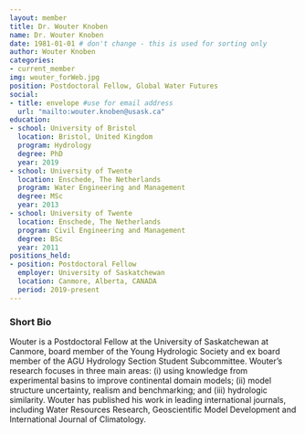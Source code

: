 ```yaml
---
layout: member
title: Dr. Wouter Knoben
name: Dr. Wouter Knoben
date: 1981-01-01 # don't change - this is used for sorting only
author: Wouter Knoben
categories:
- current_member
img: wouter_forWeb.jpg
position: Postdoctoral Fellow, Global Water Futures 
social:
- title: envelope #use for email address
  url: "mailto:wouter.knoben@usask.ca"
education:
- school: University of Bristol
  location: Bristol, United Kingdom
  program: Hydrology
  degree: PhD
  year: 2019
- school: University of Twente
  location: Enschede, The Netherlands
  program: Water Engineering and Management
  degree: MSc
  year: 2013
- school: University of Twente
  location: Enschede, The Netherlands
  program: Civil Engineering and Management
  degree: BSc
  year: 2011
positions_held:
- position: Postdoctoral Fellow
  employer: University of Saskatchewan
  location: Canmore, Alberta, CANADA
  period: 2019-present
---
```


### Short Bio
Wouter is a Postdoctoral Fellow at the University of Saskatchewan at Canmore, board member of the Young Hydrologic Society and ex board member of the AGU Hydrology Section Student Subcommittee. Wouter’s research focuses in three main areas: (i) using knowledge from experimental basins to improve continental domain models; (ii) model structure uncertainty, realism and benchmarking; and (iii) hydrologic similarity. Wouter has published his work in leading international journals, including Water Resources Research, Geoscientific Model Development and International Journal of Climatology.
